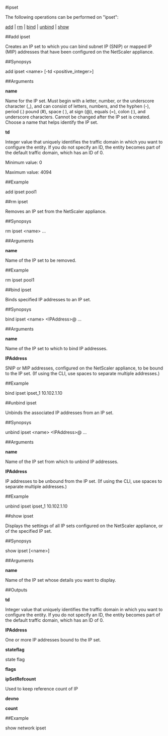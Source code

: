 #ipset

The following operations can be performed on "ipset":


[add](#add-ipset) | [rm](#rm-ipset) | [bind](#bind-ipset) | [unbind](#unbind-ipset) | [show](#show-ipset)

##add ipset

Creates an IP set to which you can bind subnet IP (SNIP) or mapped IP (MIP) addresses that have been configured on the NetScaler appliance.


##Synopsys

add ipset &lt;name> [-td &lt;positive_integer>]


##Arguments

<b>name</b>
Name for the IP set. Must begin with a letter, number, or the underscore character (_), and can consist of letters, numbers, and the hyphen (-), period (.) pound (#), space ( ), at sign (@), equals (=), colon (:), and underscore characters. Cannot be changed after the IP set is created. Choose a name that helps identify the IP set.

<b>td</b>
Integer value that uniquely identifies the traffic domain in which you want to configure the entity. If you do not specify an ID, the entity becomes part of the default traffic domain, which has an ID of 0.
Minimum value: 0
Maximum value: 4094



##Example

add ipset pool1

##rm ipset

Removes an IP set from the NetScaler appliance.


##Synopsys

rm ipset &lt;name> ...


##Arguments

<b>name</b>
Name of the IP set to be removed.



##Example

rm ipset pool1

##bind ipset

Binds specified IP addresses to an IP set.


##Synopsys

bind ipset &lt;name> &lt;IPAddress>@ ...


##Arguments

<b>name</b>
Name of the IP set to which to bind IP addresses.

<b>IPAddress</b>
SNIP or MIP addresses, configured on the NetScaler appliance, to be bound to the IP set. (If using the CLI, use spaces to separate multiple addresses.)



##Example

bind ipset ipset_1 10.102.1.10

##unbind ipset

Unbinds the associated IP addresses from an IP set.


##Synopsys

unbind ipset &lt;name> &lt;IPAddress>@ ...


##Arguments

<b>name</b>
Name of the IP set from which to unbind IP addresses.

<b>IPAddress</b>
IP addresses to be unbound from the IP set. (If using the CLI, use spaces to separate multiple addresses.)



##Example

unbind ipset ipset_1 10.102.1.10

##show ipset

Displays the settings of all IP sets configured on the NetScaler appliance, or of the specified IP set.


##Synopsys

show ipset [&lt;name>]


##Arguments

<b>name</b>
Name of the IP set whose details you want to display.



##Outputs

<b>td</b>
Integer value that uniquely identifies the traffic domain in which you want to configure the entity. If you do not specify an ID, the entity becomes part of the default traffic domain, which has an ID of 0.

<b>IPAddress</b>
One or more IP addresses bound to the IP set.

<b>stateflag</b>
state flag

<b>flags</b>

<b>ipSetRefcount</b>
Used to keep reference count of IP

<b>devno</b>

<b>count</b>



##Example

show network ipset

